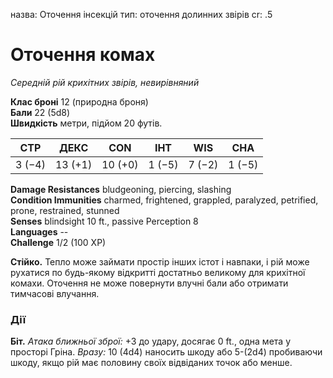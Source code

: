 назва: Оточення інсекцій тип: оточення долинних звірів cr: .5

# Оточення комах
_Середній рій крихітних звірів, невирівняний_

**Клас броні** 12 (природна броня)    
**Бали** 22 (5d8)    
**Швидкість** метри, підйом 20 футів.

| СТР    | ДЕКС    | CON     | ІНТ    | WIS    | CHA    |
| ------ | ------- | ------- | ------ | ------ | ------ |
| 3 (−4) | 13 (+1) | 10 (+0) | 1 (−5) | 7 (−2) | 1 (−5) |

**Damage Resistances** bludgeoning, piercing, slashing    
**Condition Immunities** charmed, frightened, grappled, paralyzed, petrified, prone, restrained, stunned    
**Senses** blindsight 10 ft., passive Perception 8    
**Languages** --    
**Challenge** 1/2 (100 XP)

**Стійко.** Тепло може займати простір інших істот і навпаки, і рій може рухатися по будь-якому відкритті достатньо великому для крихітної комахи. Оточення не може повернути влучні бали або отримати тимчасові влучання.

### Дії
**Біт.** _Атака ближньої зброї:_ +3 до удару, досягає 0 ft., одна мета у просторі Гріна. _Вразу:_ 10 (4d4) наносить шкоду або 5-(2d4) пробиваючи шкоду, якщо рій має половину своїх відвіданих точок або менше. 
